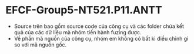 # EFCF-Group5-NT521.P11.ANTT
- Source trên bao gồm source code của công cụ và các folder chứa kết quả của các dữ liệu mà nhóm tiến hành fuzing được.
- Về phần mã nguồn của công cụ, nhóm em không có bất kì điều chỉnh gì so với mã nguồn gốc.
